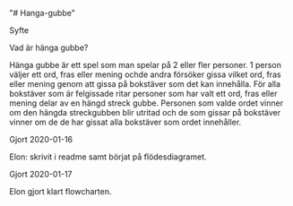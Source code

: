 "# Hanga-gubbe" 

Syfte





Vad är hänga gubbe?

Hänga gubbe är ett spel som man spelar på 2 eller fler personer. 1 person väljer ett ord, fras eller mening ochde andra försöker gissa vilket ord, fras eller mening genom att gissa på bokstäver som det kan innehålla. För alla bokstäver som är felgissade ritar personer som har valt ett ord, fras eller mening delar av en hängd streck gubbe. Personen som valde ordet vinner om den hängda streckgubben blir utritad och de som gissar på bokstäver vinner om de de har gissat alla bokstäver som ordet innehåller. 

Gjort 2020-01-16 

Elon: skrivit i readme samt börjat på flödesdiagramet.

Gjort 2020-01-17

Elon gjort klart flowcharten.
















